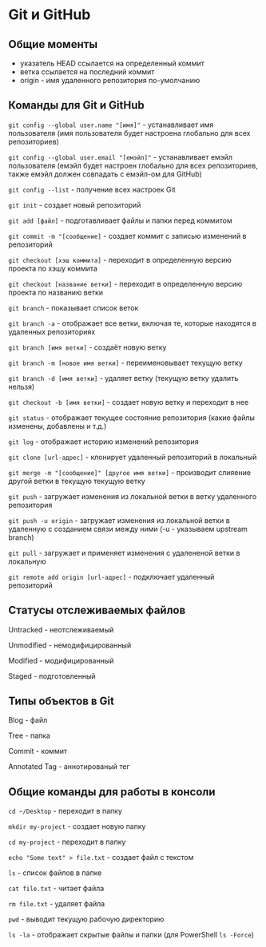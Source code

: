 # Git и GitHub

## Общие моменты
* указатель HEAD ссылается на определенный коммит
* ветка ссылается на последний коммит
* origin - имя удаленного репозитория по-умолчанию

## Команды для Git и GitHub

`git config --global user.name "[имя]"` - устанавливает имя пользователя (имя пользователя будет настроена глобально для всех репозиториев)

`git config --global user.email "[емэйл]"` - устанавливает емэйл пользователя (емэйл будет настроен глобально для всех репозиториев, также емэйл должен совпадать с емэйл-ом для GitHub)

`git config --list` - получение всех настроек Git

`git init` - создает новый репозиторий

`git add [файл]` - подготавливает файлы и папки перед коммитом

`git commit -m "[сообщение]` - создает коммит с записью изменений в репозиторий

`git checkout [хэш коммита]` - переходит в определенную версию проекта по хэшу коммита

`git checkout [название ветки]` - переходит в определенную версию проекта по названию ветки

`git branch` - показывает cписок веток

`git branch -a` - отображает все ветки, включая те, которые находятся в удаленных репозиториях

`git branch [имя ветки]` - создаёт новую ветку

`git branch -m [новое имя ветки]` - переименовывает текущую ветку

`git branch -d [имя ветки]` - удаляет ветку (текущую ветку удалить нельзя)

`git checkout -b [имя ветки]` - создает новую ветку и переходит в нее

`git status` - отображает текущее состояние репозитория (какие файлы изменены, добавлены и т.д.)

`git log` - отображает историю изменений репозитория

`git clone [url-адрес]` - клонирует удаленный репозиторий в локальный

`git merge -m "[сообщение]" [другое имя ветки]` - производит слияение другой ветки в текущую текущую ветку

`git push` - загружает изменения из локальной ветки в ветку удаленного репозитория

`git push -u origin` - загружает изменения из локальной ветки в удаленную с созданием связи между ними (-u - указываем upstream branch)

`git pull` - загружает и применяет изменения с удалененой ветки в локальную

`git remote add origin [url-адрес]` - подключает удаленный репозиторий

## Статусы отслеживаемых файлов

Untracked - неотслеживаемый

Unmodified - немодифицированный

Modified - модифицированный

Staged - подготовленный

## Типы объектов в Git

Blog - файл

Tree - папка

Commit - коммит

Annotated Tag - аннотированый тег

## Общие команды для работы в консоли

`cd ~/Desktop` - переходит в папку

`mkdir my-project` - создает новую папку

`cd my-project` - переходит в папку

`echo "Some text" > file.txt` - создает файл с текстом

`ls` - список файлов в папке

`cat file.txt` - читает файла

`rm file.txt` - удаляет файла

`pwd` - выводит текущую рабочую директорию

`ls -la` - отображает скрытые файлы и папки (для PowerShell `ls -Force`)